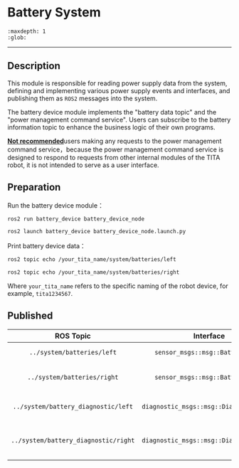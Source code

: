 # Battery System

```{toctree}
:maxdepth: 1
:glob:
```

------
## Description
This module is responsible for reading power supply data from the system, defining and implementing various power supply events and interfaces, and publishing them as `ROS2` messages into the system.

The battery device module implements the "battery data topic" and the "power management command service". Users can subscribe to the battery information topic to enhance the business logic of their own programs.


<u>**Not recommended**</u>users making any requests to the power management command service，because the power management command service is designed to respond to requests from other internal modules of the TITA robot, it is not intended to serve as a user interface.

## Preparation

Run the battery device module：
``` bash
ros2 run battery_device battery_device_node

ros2 launch battery_device battery_device_node.launch.py
```

Print battery device data：
``` bash
ros2 topic echo /your_tita_name/system/batteries/left

ros2 topic echo /your_tita_name/system/batteries/right
```

Where `your_tita_name` refers to the specific naming of the robot device, for example, `tita1234567`.


## Published

| ROS Topic |       Interface        | Frame ID | Description |
| :-------: | :--------------------: | :------: | :---------: |
| `../system/batteries/left`  | `sensor_msgs::msg::BatteryState` |  left_battery_info  |  left battery data 5Hz  |
| `../system/batteries/right`  | `sensor_msgs::msg::BatteryState` |  right_battery_info  |  right battery data 5Hz |
| `../system/battery_diagnostic/left`  | `diagnostic_msgs::msg::DiagnosticArray` |  left_battery_diagnostic_info  |  left battery diagnostic data 5Hz |
| `../system/battery_diagnostic/right`  | `diagnostic_msgs::msg::DiagnosticArray` |  right_battery_diagnostic_info  |  right battery diagnostic data 5hz |



